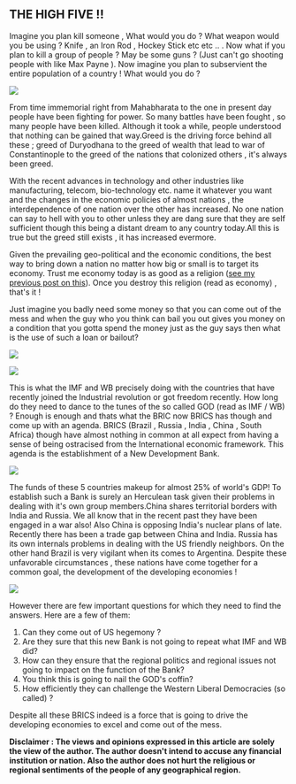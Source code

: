 ## THE HIGH FIVE !!

  

Imagine you plan kill someone , What would you do ? What weapon would you be using ? Knife , an Iron Rod , Hockey Stick etc etc .. . Now what if you plan to kill a group of people ? May be some guns ? (Just can't go shooting people with like Max Payne ). Now imagine you plan to subservient the entire population of a country    ! What would you do ?

[![](http://1.bp.blogspot.com/-FLn2yZJT8SY/UVvs6f7NvlI/AAAAAAAAAPI/QWL25aaA3bs/s1600/download.jpg)](http://1.bp.blogspot.com/-FLn2yZJT8SY/UVvs6f7NvlI/AAAAAAAAAPI/QWL25aaA3bs/s1600/download.jpg)

  

From time immemorial right from Mahabharata to the one in present day people have been fighting for power. So many battles have been fought , so many people have been killed. Although it took a while, people understood that nothing can be gained that way.Greed is the driving force behind all these ; greed of Duryodhana to the greed of wealth that lead to war of Constantinople to the greed of the nations that colonized others , it's always been greed.

  

With the recent advances in technology and other industries like manufacturing,  telecom, bio-technology etc. name it whatever you want and the changes in the economic policies of almost nations , the interdependence of one nation over the other has increased. No one nation can say to hell with you to other unless they are dang sure that they are self sufficient though this being a distant dream to any country today.All this is true but the greed still exists , it has increased evermore.

  

Given the prevailing geo-political and the economic conditions, the best way to bring down a nation no matter how big or small is to target its economy. Trust me economy today is as good as a religion ([see my previous post on this](http://www.vijaykulkarni.me/2013/03/26/is-economy-the-new-religion.html)). Once you destroy this religion (read as economy) , that's it !

Just imagine you badly need some money so that you can come out of the mess and when the guy who you think can bail you out gives you money on a condition that you gotta spend the money just as the guy says then what is the use of such a loan or bailout?

[![](http://4.bp.blogspot.com/-Hx5k2NhLqtg/UVvtdyOuVYI/AAAAAAAAAPY/Yh_IfvEzCL0/s1600/images.jpg)](http://4.bp.blogspot.com/-Hx5k2NhLqtg/UVvtdyOuVYI/AAAAAAAAAPY/Yh_IfvEzCL0/s1600/images.jpg)

[![](http://3.bp.blogspot.com/-LN-oKBTTdHs/UVvtYaX1CeI/AAAAAAAAAPQ/aQGHq_pLOEw/s1600/eco+war.jpg)](http://3.bp.blogspot.com/-LN-oKBTTdHs/UVvtYaX1CeI/AAAAAAAAAPQ/aQGHq_pLOEw/s1600/eco+war.jpg)

  

This is what the IMF and WB precisely doing with the countries that have recently joined the Industrial revolution or got freedom recently. How long do they need to dance to the tunes of the so called GOD (read as IMF / WB) ? Enough is enough and thats what the BRIC now BRICS has though and come up with an agenda. BRICS (Brazil , Russia , India , China , South Africa) though have almost nothing in common at all expect from having a sense of being ostracised from the International economic framework. This agenda is the establishment of a New Development Bank.

[![](http://2.bp.blogspot.com/-jOrlkaZSWM4/UVvtllkznMI/AAAAAAAAAPg/TnuVfjnbvik/s320/brics-cartoon_2219937b.jpg)](http://2.bp.blogspot.com/-jOrlkaZSWM4/UVvtllkznMI/AAAAAAAAAPg/TnuVfjnbvik/s1600/brics-cartoon_2219937b.jpg)

  

The funds of these 5 countries makeup for almost 25% of world's GDP! To establish such a Bank is surely an Herculean task given their problems in dealing with it's own group members.China shares territorial borders with India and Russia. We all know that in the recent past they have been engaged in a war also! Also China is opposing India's nuclear plans of late. Recently there has been a trade gap between China and India. Russia has its own internals problems in dealing with the US friendly neighbors. On the other hand Brazil is very vigilant when its comes to Argentina. Despite these unfavorable circumstances , these nations have come together for a common goal, the development of the developing economies !

[![](http://1.bp.blogspot.com/-I_a3LV6Ct9k/UVvtpuuH0eI/AAAAAAAAAPo/puG1IesgzyY/s320/LegionMedia-brics-468.jpg)](http://1.bp.blogspot.com/-I_a3LV6Ct9k/UVvtpuuH0eI/AAAAAAAAAPo/puG1IesgzyY/s1600/LegionMedia-brics-468.jpg)

  

However there are few important questions for which they need to find the answers. Here are a few of them:

  

1. Can they come out of US hegemony ?
2. Are they sure that this new Bank is not going to repeat what IMF and WB did?
3. How can they ensure that the regional politics and regional issues not going to impact on the function of the Bank?
4. You think this is going to nail the GOD's coffin?
5. How efficiently they can challenge the Western Liberal Democracies (so called) ?

  

Despite all these BRICS indeed is a force that is going to drive the developing economies to excel and come out of the mess.

**Disclaimer : The views and opinions expressed in this article are solely the view of the author. The author doesn't intend to accuse any financial institution or nation. Also the author does not hurt the religious or regional sentiments of the people of any geographical region.**